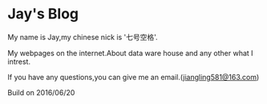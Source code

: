 # Jay's Blog
My name is Jay,my chinese nick is '七号空格'.

My webpages on the internet.About data ware house and any other what I intrest.

If you have any questions,you can give me an email.(jiangling581@163.com)

Build on 2016/06/20
